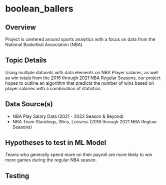 # boolean_ballers

## Overview

Project is centered around sports analytics with a focus on data from the National Basketbal Association (NBA). 

## Topic Details

Using multiple datasets with data elements on NBA Player salaires, as well as win totals from the 2016 through 2021 NBA Regular Seasons, our project hopes to outline an algorithm that predicts the number of wins based on player salaries with a combination of statistics. 

## Data Source(s)

- NBA Play Salary Data (2021 - 2022 Season & Beyond)
- NBA Team Standings, Wins, Lossess (2016 through 2021 NBA Regluar Seasons)

## Hypotheses to test in ML Model

Teams who generally spend more on their payroll are more likely to win more games during the regular NBA season. 

## Testing